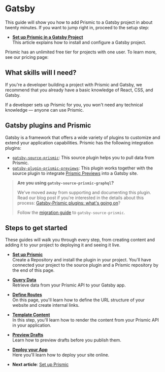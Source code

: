 # Gatsby

This guide will show you how to add Prismic to a Gatsby project in about twenty minutes. If you want to jump right in, proceed to the setup step:

- [**Set up Prismic in a Gatsby Project**](./02-set-up-prismic.md)<br/>This article explains how to install and configure a Gatsby project.

Prismic has an unlimited free tier for projects with one user. To learn more, see our pricing page:

## What skills will I need?

If you're a developer building a project with Prismic and Gatsby, we recommend that you already have a basic knowledge of React, CSS, and Gatsby.

If a developer sets up Prismic for you, you won't need any technical knowledge — anyone can use Prismic.

## Gatsby plugins and Prismic

Gatsby is a framework that offers a wide variety of plugins to customize and extend your application capabilities. Prismic has the following integration plugins:

- [`gatsby-source-prismic`](./technical-reference-gatsby-source-prismic-v5.md): This source plugin helps you to pull data from Prismic.
- [`gatsby-plugin-prismic-previews`](./technical-reference-gatsby-plugin-prismic-previews-v5.md): This plugin works together with the source plugin to integrate [Prismic Previews](./06-preview-drafts.md) into a Gatsby site.

> **Are you using `gatsby-source-prismic-graphql`?**
>
> We've moved away from supporting and documenting this plugin. Read our blog post if you're interested in the details about this process: [Gatsby-Prismic plugins: what's going on](https://prismic.io/blog/gatsby-prismic-plugins)?
>
> Follow the [migration guide](./migration-guide-from-gatsby-source-prismic-graphql.md) to `gatsby-source-prismic`.

## Steps to get started

These guides will walk you through every step, from creating content and adding it to your project to deploying it and seeing it live.

- [**Set up Prismic**](./02-set-up-prismic.md)<br/>Create a Repository and install the plugin in your project. You'll have connected your project to the source plugin and a Prismic repository by the end of this page.

- [**Query Data**](./03-fetch-data.md)<br/>Retrieve data from your Prismic API to your Gatsby app.

- [**Define Routes**](./04-define-routes.md)<br/>On this page, you'll learn how to define the URL structure of your website and create internal links.

- [**Template Content**](./05-template-content.md)<br/>In this step, you'll learn how to render the content from your Prismic API in your application.

- [**Preview Drafts**](./06-preview-drafts.md)<br/>Learn how to preview drafts before you publish them.

- [**Deploy your App**](./07-deploy.md)<br/>Here you'll learn how to deploy your site online.

- **Next article**: [Set up Prismic](./02-set-up-prismic.md)

